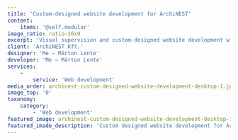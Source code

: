 ```yaml
---
title: 'Custom-designed website development for ArchiNEST'
content:
    items: '@self.modular'
image_ratio: ratio-16x9
excerpt: 'Visual supervision and custom-designed website development with Perch CMS integration for ArchiNEST Kft.'
client: 'ArchiNEST Kft.'
designer: 'Me – Márton Lente'
developer: 'Me – Márton Lente'
services:
    -
        service: 'Web development'
media_order: archinest-custom-designed-website-development-desktop-1.jpg
image_top: '0'
taxonomy:
    category:
        - 'Web development'
featured_image: archinest-custom-designed-website-development-desktop-1.jpg
featured_imade_description: 'Custom designed website development for ArchiNEST Home page on desktop'
---
```


